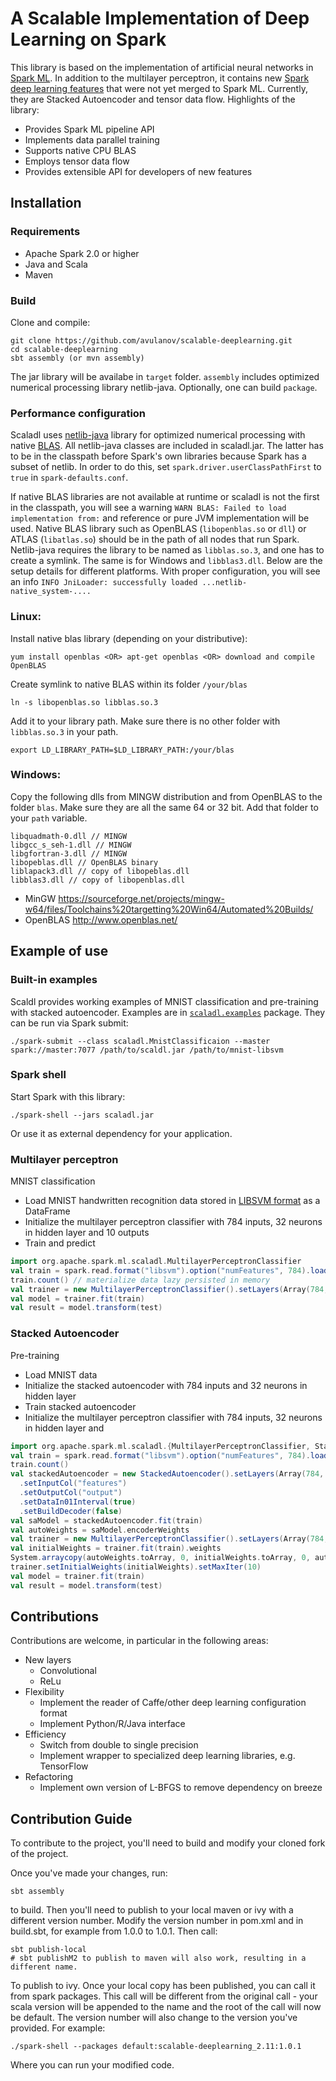 # A Scalable Implementation of Deep Learning on Spark
This library is based on the implementation of artificial neural networks in [Spark ML](https://spark.apache.org/docs/latest/ml-classification-regression.html#multilayer-perceptron-classifier). In addition to the multilayer perceptron, it contains new [Spark deep learning features](https://issues.apache.org/jira/browse/SPARK-5575) that were not yet merged to Spark ML. Currently, they are Stacked Autoencoder and tensor data flow. Highlights of the library:
  - Provides Spark ML pipeline API
  - Implements data parallel training
  - Supports native CPU BLAS
  - Employs tensor data flow
  - Provides extensible API for developers of new features

## Installation
### Requirements
  - Apache Spark 2.0 or higher
  - Java and Scala
  - Maven

### Build 
Clone and compile:
```
git clone https://github.com/avulanov/scalable-deeplearning.git
cd scalable-deeplearning
sbt assembly (or mvn assembly)
```
The jar library will be availabe in `target` folder. `assembly` includes optimized numerical processing library netlib-java. Optionally, one can build `package`.

### Performance configuration
Scaladl uses [netlib-java](https://github.com/fommil/netlib-java) library for optimized numerical processing with native [BLAS](https://en.wikipedia.org/wiki/Basic_Linear_Algebra_Subprograms). All netlib-java classes are included in scaladl.jar. The latter has to be in the classpath before Spark's own libraries because Spark has a subset of netlib. In order to do this, set `spark.driver.userClassPathFirst` to `true` in `spark-defaults.conf`.

If native BLAS libraries are not available at runtime or scaladl is not the first in the classpath, you will see a warning `WARN BLAS: Failed to load implementation from:` and reference or pure JVM implementation will be used. Native BLAS library such as OpenBLAS (`libopenblas.so` or `dll`) or ATLAS (`libatlas.so`) should be in the path of all nodes that run Spark. Netlib-java requires the library to be named as `libblas.so.3`, and one has to create a symlink. The same is for Windows and `libblas3.dll`. Below are the setup details for different platforms. With proper configuration, you will see an info `INFO JniLoader: successfully loaded ...netlib-native_system-....`

### Linux:
Install native blas library (depending on your distributive):
```
yum install openblas <OR> apt-get openblas <OR> download and compile OpenBLAS
```
Create symlink to native BLAS within its folder `/your/blas`
```
ln -s libopenblas.so libblas.so.3
```
Add it to your library path. Make sure there is no other folder with `libblas.so.3` in your path.
```
export LD_LIBRARY_PATH=$LD_LIBRARY_PATH:/your/blas
```
### Windows:
Copy the following dlls from MINGW distribution and from OpenBLAS to the folder `blas`. Make sure they are all the same 64 or 32 bit. Add that folder to your `path` variable.
```
libquadmath-0.dll // MINGW
libgcc_s_seh-1.dll // MINGW
libgfortran-3.dll // MINGW
libopeblas.dll // OpenBLAS binary
liblapack3.dll // copy of libopeblas.dll
libblas3.dll // copy of libopenblas.dll
```
  - MinGW https://sourceforge.net/projects/mingw-w64/files/Toolchains%20targetting%20Win64/Automated%20Builds/
  - OpenBLAS http://www.openblas.net/

## Example of use
### Built-in examples
Scaldl provides working examples of MNIST classification and pre-training with stacked autoencoder. Examples are in [`scaladl.examples`](https://github.com/avulanov/scalable-deeplearning/tree/master/src/main/scala/scaladl/examples) package. They can be run via Spark submit:
```
./spark-submit --class scaladl.MnistClassificaion --master spark://master:7077 /path/to/scaldl.jar /path/to/mnist-libsvm
```
### Spark shell
Start Spark with this library:
```
./spark-shell --jars scaladl.jar
```
Or use it as external dependency for your application.

### Multilayer perceptron
MNIST classification
  - Load MNIST handwritten recognition data stored in [LIBSVM format](https://www.csie.ntu.edu.tw/~cjlin/libsvmtools/datasets/multiclass.html) as a DataFrame
  - Initialize the multilayer perceptron classifier with 784 inputs, 32 neurons in hidden layer and 10 outputs
  - Train and predict

```scala
import org.apache.spark.ml.scaladl.MultilayerPerceptronClassifier
val train = spark.read.format("libsvm").option("numFeatures", 784).load("mnist.scale").persist()
train.count() // materialize data lazy persisted in memory
val trainer = new MultilayerPerceptronClassifier().setLayers(Array(784, 32, 10)).setMaxIter(100)
val model = trainer.fit(train)
val result = model.transform(test)
```
### Stacked Autoencoder
Pre-training
  - Load MNIST data
  - Initialize the stacked autoencoder with 784 inputs and 32 neurons in hidden layer
  - Train stacked autoencoder
  - Initialize the multilayer perceptron classifier with 784 inputs, 32 neurons in hidden layer and 
```scala
import org.apache.spark.ml.scaladl.{MultilayerPerceptronClassifier, StackedAutoencoder}
val train = spark.read.format("libsvm").option("numFeatures", 784).load(mnistTrain).persist()
train.count()
val stackedAutoencoder = new StackedAutoencoder().setLayers(Array(784, 32))
  .setInputCol("features")
  .setOutputCol("output")
  .setDataIn01Interval(true)
  .setBuildDecoder(false)
val saModel = stackedAutoencoder.fit(train)
val autoWeights = saModel.encoderWeights
val trainer = new MultilayerPerceptronClassifier().setLayers(Array(784, 32, 10)).setMaxIter(1)
val initialWeights = trainer.fit(train).weights
System.arraycopy(autoWeights.toArray, 0, initialWeights.toArray, 0, autoWeights.toArray.length)
trainer.setInitialWeights(initialWeights).setMaxIter(10)
val model = trainer.fit(train)
val result = model.transform(test)
```
## Contributions
Contributions are welcome, in particular in the following areas:
  - New layers
    - Convolutional
    - ReLu
  - Flexibility
    - Implement the reader of Caffe/other deep learning configuration format
    - Implement Python/R/Java interface
  - Efficiency
    - Switch from double to single precision 
    - Implement wrapper to specialized deep learning libraries, e.g. TensorFlow
  - Refactoring
    - Implement own version of L-BFGS to remove dependency on breeze

## Contribution Guide
To contribute to the project, you'll need to build and modify your cloned fork of the project. 

Once you've made your changes, run:
```
sbt assembly
```
to build. Then you'll need to publish to your local maven or ivy with a different version number. Modify the version number in pom.xml and in build.sbt, for example from 1.0.0 to 1.0.1. Then call:
```
sbt publish-local
# sbt publishM2 to publish to maven will also work, resulting in a different name.
```
To publish to ivy. 
Once your local copy has been published, you can call it from spark packages. This call will be different from the original call - your scala version will be appended to the name and the root of the call will now be default. The version number will also change to the version you've provided. For example:
```
./spark-shell --packages default:scalable-deeplearning_2.11:1.0.1
```
Where you can run your modified code.